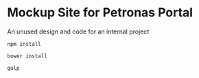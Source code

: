 # Mockup Site for Petronas Portal

An unused design and code for an internal project

`npm install`

`bower install`

`gulp`
